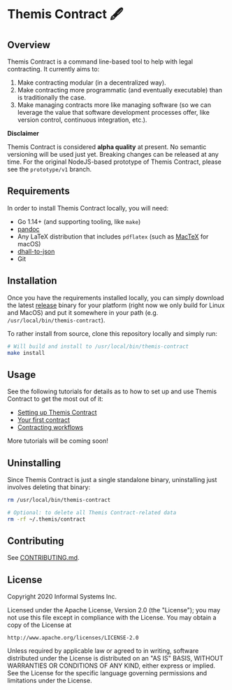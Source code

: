 # Themis Contract 🖋

## Overview

Themis Contract is a command line-based tool to help with legal contracting.
It currently aims to:

1. Make contracting modular (in a decentralized way).
2. Make contracting more programmatic (and eventually executable) than is
   traditionally the case.
3. Make managing contracts more like managing software (so we can leverage
   the value that software development processes offer, like version control,
   continuous integration, etc.).

**Disclaimer**

Themis Contract is considered **alpha quality** at present. No semantic
versioning will be used just yet. Breaking changes can be released at any time.
For the original NodeJS-based prototype of Themis Contract, please see the
`prototype/v1` branch.

## Requirements

In order to install Themis Contract locally, you will need:

* Go 1.14+ (and supporting tooling, like `make`)
* [pandoc]
* Any LaTeX distribution that includes `pdflatex` (such as [MacTeX] for macOS)
* [dhall-to-json]
* Git

## Installation

Once you have the requirements installed locally, you can simply download the
latest [release] binary for your platform (right now we only build for Linux
and MacOS) and put it somewhere in your path (e.g.
`/usr/local/bin/themis-contract`).

To rather install from source, clone this repository locally and simply run:

```bash
# Will build and install to /usr/local/bin/themis-contract
make install
```

## Usage

See the following tutorials for details as to how to set up and use Themis
Contract to get the most out of it:

* [Setting up Themis Contract](docs/01-setup.md)
* [Your first contract](docs/02-first-contract.md)
* [Contracting workflows](docs/03-workflows.md)

More tutorials will be coming soon!

## Uninstalling

Since Themis Contract is just a single standalone binary, uninstalling just
involves deleting that binary:

```bash
rm /usr/local/bin/themis-contract

# Optional: to delete all Themis Contract-related data
rm -rf ~/.themis/contract
```

## Contributing

See [CONTRIBUTING.md](./CONTRIBUTING.md).

## License

Copyright 2020 Informal Systems Inc.

Licensed under the Apache License, Version 2.0 (the "License");
you may not use this file except in compliance with the License.
You may obtain a copy of the License at

    http://www.apache.org/licenses/LICENSE-2.0

Unless required by applicable law or agreed to in writing, software
distributed under the License is distributed on an "AS IS" BASIS,
WITHOUT WARRANTIES OR CONDITIONS OF ANY KIND, either express or implied.
See the License for the specific language governing permissions and
limitations under the License.

[dhall]: https://dhall-lang.org/
[pandoc]: https://pandoc.org/
[MacTeX]: https://www.tug.org/mactex/
[dhall-to-json]: https://github.com/dhall-lang/dhall-haskell/tree/master/dhall-json
[release]: https://github.com/informalsystems/themis-contract/releases
